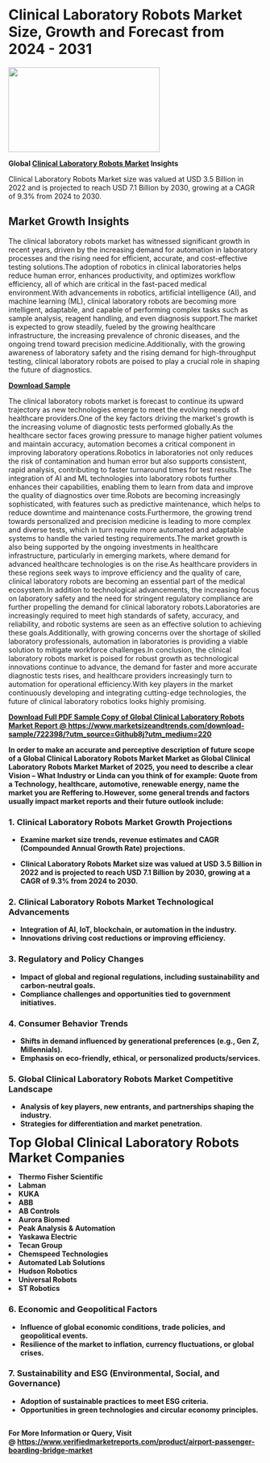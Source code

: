 <H1>Clinical Laboratory Robots Market Size, Growth and Forecast from 2024 - 2031</H1><img class="aligncenter size-medium wp-image-584254" src="https://thirdeyenews.in/wp-content/uploads/2024/09/Global-Market-Research-300x168.jpeg" alt="" width="300" height="168" /><p><strong>Global&nbsp;<a href="https://www.marketsizeandtrends.com/download-sample/722398/?utm_source=Github8j?utm_medium=220">Clinical Laboratory Robots Market</a> Insights</strong></p><p>Clinical Laboratory Robots Market size was valued at USD 3.5 Billion in 2022 and is projected to reach USD 7.1 Billion by 2030, growing at a CAGR of 9.3% from 2024 to 2030.</p><p><h2>Market Growth Insights</h2> <p>The clinical laboratory robots market has witnessed significant growth in recent years, driven by the increasing demand for automation in laboratory processes and the rising need for efficient, accurate, and cost-effective testing solutions.The adoption of robotics in clinical laboratories helps reduce human error, enhances productivity, and optimizes workflow efficiency, all of which are critical in the fast-paced medical environment.With advancements in robotics, artificial intelligence (AI), and machine learning (ML), clinical laboratory robots are becoming more intelligent, adaptable, and capable of performing complex tasks such as sample analysis, reagent handling, and even diagnosis support.The market is expected to grow steadily, fueled by the growing healthcare infrastructure, the increasing prevalence of chronic diseases, and the ongoing trend toward precision medicine.Additionally, with the growing awareness of laboratory safety and the rising demand for high-throughput testing, clinical laboratory robots are poised to play a crucial role in shaping the future of diagnostics.</p> <p><strong><a href="#">Download Sample</a></strong></p> <p>The clinical laboratory robots market is forecast to continue its upward trajectory as new technologies emerge to meet the evolving needs of healthcare providers.One of the key factors driving the market's growth is the increasing volume of diagnostic tests performed globally.As the healthcare sector faces growing pressure to manage higher patient volumes and maintain accuracy, automation becomes a critical component in improving laboratory operations.Robotics in laboratories not only reduces the risk of contamination and human error but also supports consistent, rapid analysis, contributing to faster turnaround times for test results.The integration of AI and ML technologies into laboratory robots further enhances their capabilities, enabling them to learn from data and improve the quality of diagnostics over time.Robots are becoming increasingly sophisticated, with features such as predictive maintenance, which helps to reduce downtime and maintenance costs.Furthermore, the growing trend towards personalized and precision medicine is leading to more complex and diverse tests, which in turn require more automated and adaptable systems to handle the varied testing requirements.The market growth is also being supported by the ongoing investments in healthcare infrastructure, particularly in emerging markets, where demand for advanced healthcare technologies is on the rise.As healthcare providers in these regions seek ways to improve efficiency and the quality of care, clinical laboratory robots are becoming an essential part of the medical ecosystem.In addition to technological advancements, the increasing focus on laboratory safety and the need for stringent regulatory compliance are further propelling the demand for clinical laboratory robots.Laboratories are increasingly required to meet high standards of safety, accuracy, and reliability, and robotic systems are seen as an effective solution to achieving these goals.Additionally, with growing concerns over the shortage of skilled laboratory professionals, automation in laboratories is providing a viable solution to mitigate workforce challenges.In conclusion, the clinical laboratory robots market is poised for robust growth as technological innovations continue to advance, the demand for faster and more accurate diagnostic tests rises, and healthcare providers increasingly turn to automation for operational efficiency.With key players in the market continuously developing and integrating cutting-edge technologies, the future of clinical laboratory robotics looks highly promising.</p> <p><strong><a href="#"></p><p><span class=""><strong>Download Full PDF Sample Copy of Global Clinical Laboratory Robots Market Report</strong> @ <a href="https://www.marketsizeandtrends.com/download-sample/722398/?utm_source=Github8j?utm_medium=220" target="_blank">https://www.marketsizeandtrends.com/download-sample/722398/?utm_source=Github8j?utm_medium=220</a></span></p><p>In order to make an accurate and perceptive description of future scope of a Global&nbsp;Clinical Laboratory Robots Market Market as Global&nbsp;Clinical Laboratory Robots Market Market of 2025, you need to describe a clear Vision &ndash; What Industry or Linda can you think of for example: Quote from a Technology, healthcare, automotive, renewable energy, name the market you are Reffering to.However, some general trends and factors usually impact market reports and their future outlook include:</p><h3>1.&nbsp;<strong>Clinical Laboratory Robots Market Growth Projections</strong></h3><ul><li>Examine market size trends, revenue estimates and CAGR (Compounded Annual Growth Rate) projections.</li><li><p>Clinical Laboratory Robots Market size was valued at USD 3.5 Billion in 2022 and is projected to reach USD 7.1 Billion by 2030, growing at a CAGR of 9.3% from 2024 to 2030.</p></li></ul><h3>2.&nbsp;<strong>Clinical Laboratory Robots Market Technological Advancements</strong></h3><ul><li>Integration of AI, IoT, blockchain, or automation in the industry.</li><li>Innovations driving cost reductions or improving efficiency.</li></ul><h3>3.&nbsp;<strong>Regulatory and Policy Changes</strong></h3><ul><li>Impact of global and regional regulations, including sustainability and carbon-neutral goals.</li><li>Compliance challenges and opportunities tied to government initiatives.</li></ul><h3>4.&nbsp;<strong>Consumer Behavior Trends</strong></h3><ul><li>Shifts in demand influenced by generational preferences (e.g., Gen Z, Millennials).</li><li>Emphasis on eco-friendly, ethical, or personalized products/services.</li></ul><h3>5.&nbsp;<strong>Global Clinical Laboratory Robots Market Competitive Landscape</strong></h3><ul><li>Analysis of key players, new entrants, and partnerships shaping the industry.</li><li>Strategies for differentiation and market penetration.</li></ul><p data-pm-slice="1 1 []"><span style="color: inherit; font-family: inherit; font-size: 25px;">Top Global Clinical Laboratory Robots Market Companies</span></p><div class="" data-test-id=""><p><li>Thermo Fisher Scientific</li><li> Labman</li><li> KUKA</li><li> ABB</li><li> AB Controls</li><li> Aurora Biomed</li><li> Peak Analysis & Automation</li><li> Yaskawa Electric</li><li> Tecan Group</li><li> Chemspeed Technologies</li><li> Automated Lab Solutions</li><li> Hudson Robotics</li><li> Universal Robots</li><li> ST Robotics</li></p></div><h3>6.&nbsp;<strong>Economic and Geopolitical Factors</strong></h3><ul><li>Influence of global economic conditions, trade policies, and geopolitical events.</li><li>Resilience of the market to inflation, currency fluctuations, or global crises.</li></ul><h3>7.&nbsp;<strong>Sustainability and ESG (Environmental, Social, and Governance)</strong></h3><ul><li>Adoption of sustainable practices to meet ESG criteria.</li><li>Opportunities in green technologies and circular economy principles.</li></ul><h2><strong style="font-size: 14px;">For More Information or Query, Visit @&nbsp;</strong><a style="background-color: #ffffff; font-size: 14px;" href="https://www.marketsizeandtrends.com/report/clinical-laboratory-robots-market/" target="_blank">https://www.verifiedmarketreports.com/product/airport-passenger-boarding-bridge-market</a></h2>
